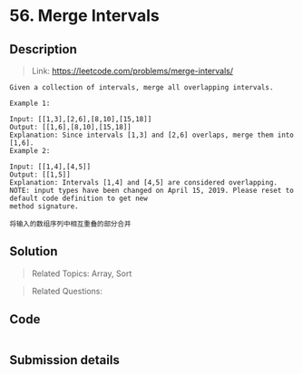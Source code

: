 # 56. Merge Intervals

## Description

> Link: https://leetcode.com/problems/merge-intervals/

```
Given a collection of intervals, merge all overlapping intervals.

Example 1:

Input: [[1,3],[2,6],[8,10],[15,18]]
Output: [[1,6],[8,10],[15,18]]
Explanation: Since intervals [1,3] and [2,6] overlaps, merge them into [1,6].
Example 2:

Input: [[1,4],[4,5]]
Output: [[1,5]]
Explanation: Intervals [1,4] and [4,5] are considered overlapping.
NOTE: input types have been changed on April 15, 2019. Please reset to default code definition to get new
method signature.

将输入的数组序列中相互重叠的部分合并

```


## Solution

> Related Topics: Array, Sort

> Related Questions:


## Code

```java

```


## Submission details
